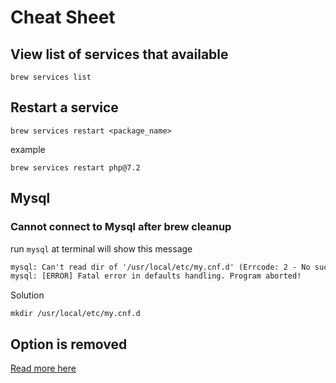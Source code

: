 # Cheat Sheet

## View list of services that available

`brew services list`

## Restart a service

`brew services restart <package_name>`

example

`brew services restart php@7.2`

## Mysql

### Cannot connect to Mysql after brew cleanup

run `mysql` at terminal will show this message

```txt
mysql: Can't read dir of '/usr/local/etc/my.cnf.d' (Errcode: 2 - No such file or directory)
mysql: [ERROR] Fatal error in defaults handling. Program aborted!
```

Solution

`mkdir /usr/local/etc/my.cnf.d`

## Option is removed

[Read more here](https://github.com/Homebrew/homebrew-core/issues/31510)